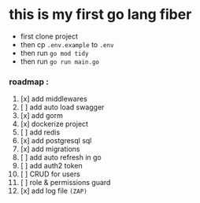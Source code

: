 # **this is my first go lang fiber**



* first clone project
* then cp `.env.example` to `.env`
* then run `go mod tidy`
* then run `go run main.go` 

### roadmap :

1. [x] add middlewares
2. [ ] add auto load swagger
3. [x] add gorm
4. [x] dockerize project
5. [ ] add redis
6. [x] add postgresql sql
7. [x] add migrations
8. [ ] add auto refresh in go
9. [ ] add auth2 token
10. [ ] CRUD for users
11. [ ] role & permissions guard
12. [x] add log file `(ZAP)`
